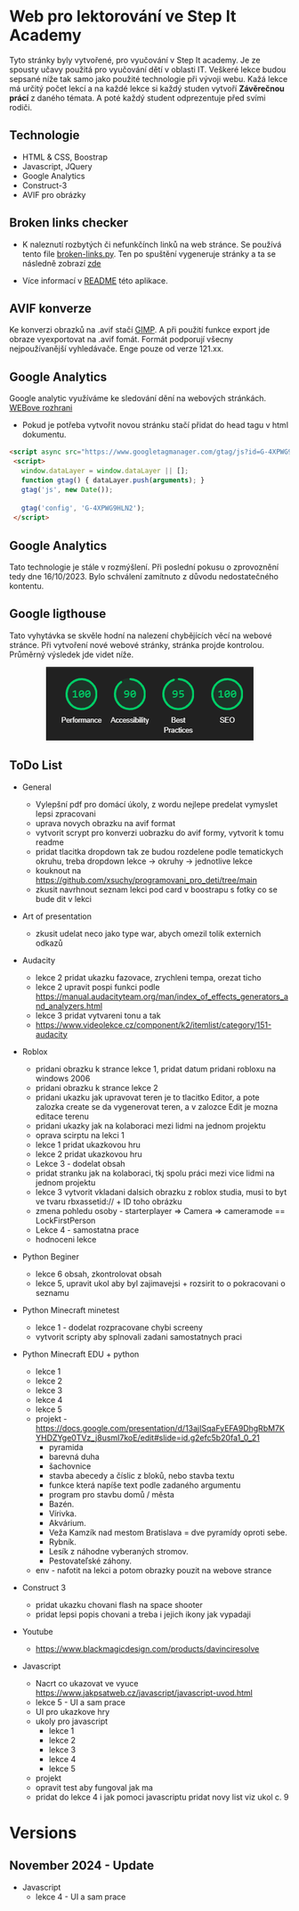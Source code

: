 # Web pro lektorování ve Step It Academy

Tyto stránky byly vytvořené, pro vyučování v Step It academy. Je ze spousty učavy použitá pro vyučování dětí v oblasti IT. Veškeré lekce budou sepsané níže tak samo jako použité technologie při vývoji webu. 
Kažá lekce má určitý počet lekcí a na každé lekce si každý studen vytvoří **Závěrečnou prácí** z daného témata. A poté každý student odprezentuje před svími rodiči.


## Technologie
- HTML & CSS, Boostrap
- Javascript, JQuery
- Google Analytics
- Construct-3
- AVIF pro obrázky

## Broken links checker
- K naleznutí rozbytých či nefunkčínch linků na web stránce. Se používá tento file [broken-links.py](scripty-sprava-webu/broken-links/broken-links.py). Ten po spuštění vygeneruje stránky a ta se následně zobrazí [zde](/bugs.html)

- Více informací v [README](scripty-sprava-webu/broken-links/README.md) této aplikace.

## AVIF konverze

Ke konverzi obrazků na .avif stačí [GIMP](https://www.gimp.org/). A při použití funkce export jde obraze vyexportovat na .avif fomát. Formát podporují všecny nejpoužívanější vyhledávače. Enge pouze od verze 121.xx.


## Google Analytics

Google analytic využíváme ke sledování dění na webových stránkách. [WEBove rozhrani](https://analytics.google.com/analytics/web/#/p411707114/reports/reportinghub?params=_u..nav%3Dmaui&collectionId=business-objectives)

- Pokud je potřeba vytvořit novou stránku stačí přidat do head tagu v html dokumentu.

 ``` html
 <script async src="https://www.googletagmanager.com/gtag/js?id=G-4XPWG9HLN2"></script>
  <script>
    window.dataLayer = window.dataLayer || [];
    function gtag() { dataLayer.push(arguments); }
    gtag('js', new Date());

    gtag('config', 'G-4XPWG9HLN2');
  </script>
 ```

## Google Analytics

Tato technologie je stále v rozmýšlení. Při poslední pokusu o zprovoznění tedy dne 16/10/2023. Bylo schválení zamítnuto z důvodu nedostatečného kontentu.

## Google ligthouse

Tato vyhytávka se skvěle hodní na nalezení chybějících věcí na webové stránce. Při vytvoření nové webové stránky, stránka projde kontrolou. Průměrný výsledek jde videt níže.
<figure style="text-align: center;">
<img src="img/vysledek-lighthouse.png" alt="vysledek ohodnoceni webu">
<figcaption markdown="2">
</figcaption>
</figure>

## ToDo List
- General
    - Vylepšní pdf pro domácí úkoly, z wordu nejlepe predelat vymyslet lepsi zpracovani
    - uprava novych obrazku na avif format
    - vytvorit scrypt pro konverzi uobrazku do avif formy, vytvorit k tomu readme
    - pridat tlacitka dropdown tak ze budou rozdelene podle tematickych okruhu, treba dropdown lekce -> okruhy -> jednotlive lekce
    - kouknout na https://github.com/xsuchy/programovani_pro_deti/tree/main
    - zkusit navrhnout seznam lekci pod card v boostrapu s fotky co se bude dit v lekci

    
    
- Art of presentation
    - zkusit udelat neco jako type war, abych omezil tolik externich odkazů
    
- Audacity
    - lekce 2 pridat ukazku fazovace, zrychleni tempa, orezat ticho
    - lekce 2 upravit pospi funkci podle https://manual.audacityteam.org/man/index_of_effects_generators_and_analyzers.html
    - lekce 3 pridat vytvareni tonu a tak
    - https://www.videolekce.cz/component/k2/itemlist/category/151-audacity
     
- Roblox
    - pridani obrazku k strance lekce 1, pridat datum pridani robloxu na windows 2006
    - pridani obrazku k strance lekce 2
    - pridani ukazku jak upravovat teren je to tlacitko Editor, a pote zalozka create se da vygenerovat teren, a v zalozce Edit je mozna editace terenu
    - pridani ukazky jak na kolaboraci mezi lidmi na jednom projektu
    - oprava scirptu na lekci 1
    - lekce 1 pridat ukazkovou hru
    - lekce 2 pridat ukazkovou hru
    - Lekce 3 - dodelat obsah
    - pridat stranku jak na kolaboraci, tkj spolu práci mezi vice lidmi na jednom projektu
    - lekce 3 vytvorit vkladani dalsich obrazku z roblox studia, musi to byt ve tvaru rbxassetid:// + ID toho obrázku
    - zmena pohledu osoby - starterplayer => Camera => cameramode == LockFirstPerson
    - Lekce 4 - samostatna prace
    - hodnoceni lekce   
    
- Python Beginer
    - lekce 6 obsah, zkontrolovat obsah
    - lekce 5, upravit ukol aby byl zajimavejsi + rozsirit to o pokracovani o seznamu

- Python Minecraft minetest
    - lekce 1 - dodelat rozpracovane chybi screeny
    - vytvorit scripty aby splnovali zadani samostatnych praci
    
- Python Minecraft EDU + python
    - lekce 1
    - lekce 2
    - lekce 3
    - lekce 4
    - lekce 5
    - projekt - https://docs.google.com/presentation/d/13ajISqaFyEFA9DhgRbM7KYHDZYge0TVz_j8usmI7koE/edit#slide=id.g2efc5b20fa1_0_21
        - pyramida
        - barevná duha
        - šachovnice
        - stavba abecedy a číslic z bloků, nebo stavba textu
        - funkce která napíše text podle zadaného argumentu
        - program pro stavbu domů / města
        - Bazén.
        - Vírivka.
        - Akvárium.
        - Veža Kamzík nad mestom Bratislava = dve pyramídy oproti sebe.
        - Rybník.
        - Lesík z náhodne vyberaných stromov.
        - Pestovateľské záhony.
    - env - nafotit na lekci a potom obrazky pouzit na webove strance
    

- Construct 3
    - pridat ukazku chovani flash na space shooter
    - pridat lepsi popis chovani a treba i jejich ikony jak vypadaji
    
- Youtube
    - https://www.blackmagicdesign.com/products/davinciresolve

- Javascript
    - Nacrt co ukazovat ve vyuce https://www.jakpsatweb.cz/javascript/javascript-uvod.html
    - lekce 5 - UI a sam prace
    - UI pro ukazkove hry
    - ukoly pro javascript
        - lekce 1
        - lekce 2
        - lekce 3
        - lekce 4
        - lekce 5
    - projekt
    - opravit test aby fungoval jak ma
    - pridat do lekce 4 i jak pomoci javascriptu pridat novy list viz ukol c. 9

    
# Versions

## November 2024 - Update

- Javascript
    - lekce 4 - UI a sam prace


